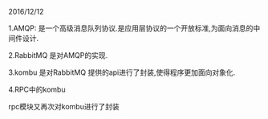 2016/12/12

1.AMQP: 是一个高级消息队列协议.是应用层协议的一个开放标准,为面向消息的中间件设计.

2.RabbitMQ 是对AMQP的实现. 

3.kombu 是对RabbitMQ 提供的api进行了封装,使得程序更加面向对象化.

4.RPC中的kombu 

rpc模块又再次对kombu进行了封装
